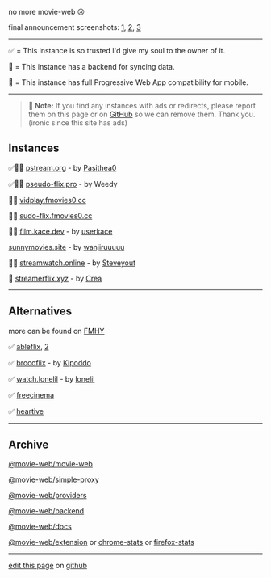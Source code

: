 no more movie-web 😢

final announcement screenshots: [1](https://files.catbox.moe/ddesj8.png), [2](https://files.catbox.moe/270b6n.png), [3](https://files.catbox.moe/m8kl57.png)

---

✅ = This instance is so trusted I'd give my soul to the owner of it.

💾 = This instance has a backend for syncing data.

📱 = This instance has full Progressive Web App compatibility for mobile.

---

> **📝 Note:** If you find any instances with ads or redirects, please report them on this page or on [GitHub](https://github.com/erynith/movie-web-instances/issues) so we can remove them. Thank you. (ironic since this site has ads)

## Instances

✅️💾📱 [pstream.org](https://pstream.org) - by [Pasithea0](https://github.com/Pasithea0)

✅️💾📱 [pseudo-flix.pro](https://pseudo-flix.pro) - by Weedy

💾📱 [vidplay.fmovies0.cc](https://vidplay.fmovies0.cc)

💾📱 [sudo-flix.fmovies0.cc](https://sudo-flix.fmovies0.cc)

💾📱 [film.kace.dev](https://film.kace.dev) - by [userkace](https://github.com/userkace)

[sunnymovies.site](https://sunnymovies.site) - by [wanjiruuuuu](https://github.com/wanjiruuuuu)

💾📱 [streamwatch.online](https://streamwatch.online) - by [Steveyout](https://github.com/steveyout)

💾 [streamerflix.xyz](https://streamerflix.xyz) - by [Crea](https://github.com/walletcrea)

---

## Alternatives

more can be found on [FMHY](https://fmhy.pages.dev/videopiracyguide)

✅ [ableflix](https://ableflix.xyz), [2](https://ableflix.cc)

✅ [brocoflix](https://brocoflix.com) - by [Kipoddo](https://github.com/Kipoddo)

✅ [watch.lonelil](https://watch.lonelil.ru) - by [lonelil](https://github.com/lonelil)

✅ [freecinema](https://freecinema.live)

✅ [heartive](https://heartive.pages.dev)

---

## Archive

[@movie-web/movie-web](https://github.com/ligmajohn/mw)

[@movie-web/simple-proxy](https://github.com/ligmajohn/simple-proxy)

[@movie-web/providers](https://github.com/ligmajohn/mw-providers)

[@movie-web/backend](https://github.com/ligmajohn/mw-back)

[@movie-web/docs](https://github.com/ligmajohn/mw-docs)

[@movie-web/extension](https://github.com/ligmajohn/ext) or [chrome-stats](https://chrome-stats.com/d/hoffoikpiofojilgpofjhnkkamfnnhmm) or [firefox-stats](https://firefox-stats.com/d/movie-web-extension)

---

[edit this page](https://github.com/erynith/movie-web-instances/edit/main/page.md) on [github](https://github.com/erynith/movie-web-instances)
